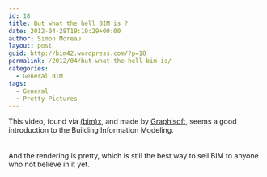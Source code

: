 ```yaml
---
id: 18
title: But what the hell BIM is ?
date: 2012-04-28T19:10:29+00:00
author: Simon Moreau
layout: post
guid: http://bim42.wordpress.com/?p=18
permalink: /2012/04/but-what-the-hell-bim-is/
categories:
  - General BIM
tags:
  - General
  - Pretty Pictures
---
```

<div>
  This video, found via <a href="http://%20%20this%20video,%20found%20via%20(bim)x,%20%20http://bimx.blogspot.fr/%20seems%20a%20good%20introduction%20to%20the%20Building%20Information%20Modeling.">(bim)x</a>, and made by <a title="Graphisoft" href="http://www.graphisoft.com/BIM">Graphisoft</a>, seems a good introduction to the Building Information Modeling.
</div>

<div>
  &nbsp;
</div>

<div>
  <span class="embed-youtube" style="text-align:center; display: block;"></span>
</div>

<div>
  <div>
    &nbsp;
  </div>
  
  <div>
    And the rendering is pretty, which is still the best way to sell BIM to anyone who not believe in it yet.
  </div>
</div>

<div>
  &nbsp;
</div>